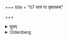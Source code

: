 +++
title = "07 सायं गाः पृषातकम्"

+++

<details><summary>मूलम्</summary>

सायं गाः पृषातकं प्राशयित्वा सहवत्सा वासयेत ७
</details>

<details><summary>Oldenberg</summary>

7. In the evening he should feed the cows with the Pṛṣātaka, and should let the calves join them.
</details>

